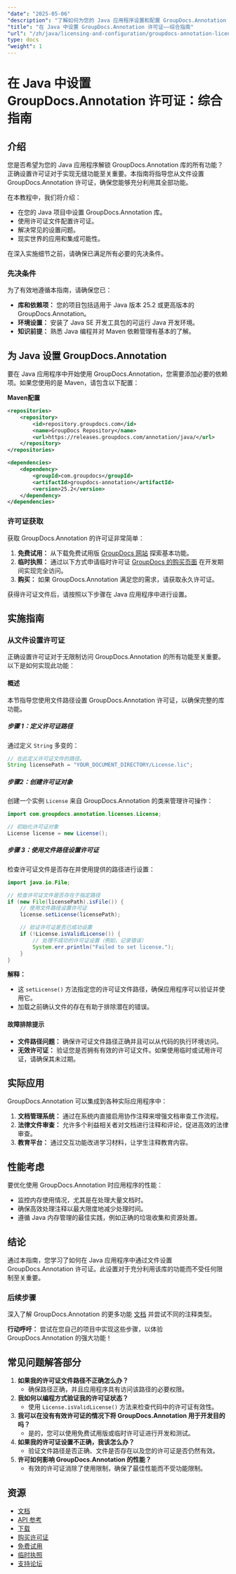 ```yaml
---
"date": "2025-05-06"
"description": "了解如何为您的 Java 应用程序设置和配置 GroupDocs.Annotation 许可证，轻松解锁全部功能。"
"title": "在 Java 中设置 GroupDocs.Annotation 许可证——综合指南"
"url": "/zh/java/licensing-and-configuration/groupdocs-annotation-license-java-setup/"
type: docs
"weight": 1
---
```


# 在 Java 中设置 GroupDocs.Annotation 许可证：综合指南

## 介绍

您是否希望为您的 Java 应用程序解锁 GroupDocs.Annotation 库的所有功能？正确设置许可证对于实现无缝功能至关重要。本指南将指导您从文件设置 GroupDocs.Annotation 许可证，确保您能够充分利用其全部功能。

在本教程中，我们将介绍：
- 在您的 Java 项目中设置 GroupDocs.Annotation 库。
- 使用许可证文件配置许可证。
- 解决常见的设置问题。
- 现实世界的应用和集成可能性。

在深入实施细节之前，请确保已满足所有必要的先决条件。

### 先决条件

为了有效地遵循本指南，请确保您已：
- **库和依赖项：** 您的项目包括适用于 Java 版本 25.2 或更高版本的 GroupDocs.Annotation。
- **环境设置：** 安装了 Java SE 开发工具包的可运行 Java 开发环境。
- **知识前提：** 熟悉 Java 编程并对 Maven 依赖管理有基本的了解。

## 为 Java 设置 GroupDocs.Annotation

要在 Java 应用程序中开始使用 GroupDocs.Annotation，您需要添加必要的依赖项。如果您使用的是 Maven，请包含以下配置：

**Maven配置**

```xml
<repositories>
    <repository>
        <id>repository.groupdocs.com</id>
        <name>GroupDocs Repository</name>
        <url>https://releases.groupdocs.com/annotation/java/</url>
    </repository>
</repositories>

<dependencies>
    <dependency>
        <groupId>com.groupdocs</groupId>
        <artifactId>groupdocs-annotation</artifactId>
        <version>25.2</version>
    </dependency>
</dependencies>
```

### 许可证获取

获取 GroupDocs.Annotation 的许可证非常简单：
1. **免费试用：** 从下载免费试用版 [GroupDocs 网站](https://releases.groupdocs.com/annotation/java/) 探索基本功能。
2. **临时执照：** 通过以下方式申请临时许可证 [GroupDocs 的购买页面](https://purchase.groupdocs.com/temporary-license/) 在开发期间实现完全访问。
3. **购买：** 如果 GroupDocs.Annotation 满足您的需求，请获取永久许可证。

获得许可证文件后，请按照以下步骤在 Java 应用程序中进行设置。

## 实施指南

### 从文件设置许可证

正确设置许可证对于无限制访问 GroupDocs.Annotation 的所有功能至关重要。以下是如何实现此功能：

#### 概述
本节指导您使用文件路径设置 GroupDocs.Annotation 许可证，以确保完整的库功能。

##### 步骤 1：定义许可证路径

通过定义 `String` 多变的：

```java
// 在此定义许可证文件的路径。
String licensePath = "YOUR_DOCUMENT_DIRECTORY/License.lic";
```

##### 步骤2：创建许可证对象

创建一个实例 `License` 来自 GroupDocs.Annotation 的类来管理许可操作：

```java
import com.groupdocs.annotation.licenses.License;

// 初始化许可证对象
License license = new License();
```

##### 步骤 3：使用文件路径设置许可证

检查许可证文件是否存在并使用提供的路径进行设置：

```java
import java.io.File;

// 检查许可证文件是否存在于指定路径
if (new File(licensePath).isFile()) {
    // 使用文件路径设置许可证
    license.setLicense(licensePath);

    // 验证许可证是否已成功设置
    if (!License.isValidLicense()) {
        // 处理不成功的许可证设置（例如，记录错误）
        System.err.println("Failed to set license.");
    }
}
```

**解释：** 
- 这 `setLicense()` 方法指定您的许可证文件路径，确保应用程序可以验证并使用它。
- 加载之前确认文件的存在有助于排除潜在的错误。

#### 故障排除提示
- **文件路径问题：** 确保许可证文件路径正确并且可以从代码的执行环境访问。
- **无效许可证：** 验证您是否拥有有效的许可证文件。如果使用临时或试用许可证，请确保其未过期。

## 实际应用

GroupDocs.Annotation 可以集成到各种实际应用程序中：
1. **文档管理系统：** 通过在系统内直接启用协作注释来增强文档审查工作流程。
2. **法律文件审查：** 允许多个利益相关者对文档进行注释和评论，促进高效的法律审查。
3. **教育平台：** 通过交互功能改进学习材料，让学生注释教育内容。

## 性能考虑

要优化使用 GroupDocs.Annotation 时应用程序的性能：
- 监控内存使用情况，尤其是在处理大量文档时。
- 确保高效处理注释以最大限度地减少处理时间。
- 遵循 Java 内存管理的最佳实践，例如正确的垃圾收集和资源处置。

## 结论

通过本指南，您学习了如何在 Java 应用程序中通过文件设置 GroupDocs.Annotation 许可证。此设置对于充分利用该库的功能而不受任何限制至关重要。

### 后续步骤

深入了解 GroupDocs.Annotation 的更多功能 [文档](https://docs.groupdocs.com/annotation/java/) 并尝试不同的注释类型。

**行动呼吁：** 尝试在您自己的项目中实现这些步骤，以体验 GroupDocs.Annotation 的强大功能！

## 常见问题解答部分

1. **如果我的许可证文件路径不正确怎么办？**
   - 确保路径正确，并且应用程序具有访问该路径的必要权限。
2. **我如何以编程方式验证我的许可证状态？**
   - 使用 `License.isValidLicense()` 方法来检查代码中的许可证有效性。
3. **我可以在没有有效许可证的情况下将 GroupDocs.Annotation 用于开发目的吗？**
   - 是的，您可以使用免费试用版或临时许可证进行开发和测试。
4. **如果我的许可证设置不正确，我该怎么办？**
   - 验证文件路径是否正确、文件是否存在以及您的许可证是否仍然有效。
5. **许可如何影响 GroupDocs.Annotation 的性能？**
   - 有效的许可证消除了使用限制，确保了最佳性能而不受功能限制。

## 资源

- [文档](https://docs.groupdocs.com/annotation/java/)
- [API 参考](https://reference.groupdocs.com/annotation/java/)
- [下载](https://releases.groupdocs.com/annotation/java/)
- [购买许可证](https://purchase.groupdocs.com/buy)
- [免费试用](https://releases.groupdocs.com/annotation/java/)
- [临时执照](https://purchase.groupdocs.com/temporary-license/)
- [支持论坛](https://forum.groupdocs.com/c/annotation/)